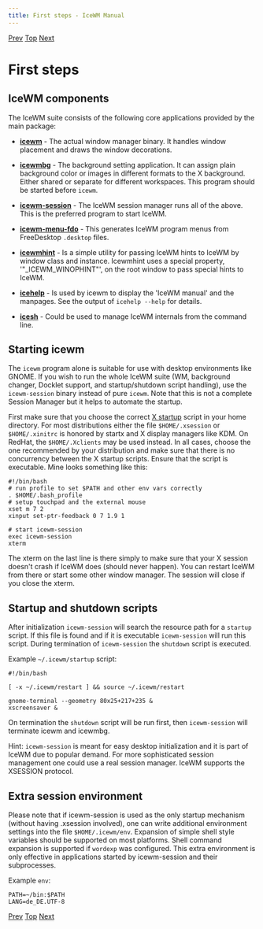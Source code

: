 ```yaml
---
title: First steps - IceWM Manual
---
```


[Prev](icewm-2.html) [Top](icewm-toc.html) [Next](icewm-4.html)

First steps
===========

IceWM components
----------------

The IceWM suite consists of the following core applications provided by the main package:

-   **[icewm](https://ice-wm.org/man/icewm.html)** - The actual window manager binary. It handles window placement and draws the window decorations.

-   **[icewmbg](https://ice-wm.org/man/icewmbg.html)** - The background setting application. It can assign plain background color or images in different formats to the X background. Either shared or separate for different workspaces. This program should be started before `icewm`.

-   **[icewm-session](https://ice-wm.org/man/icewm-session.html)** - The IceWM session manager runs all of the above. This is the preferred program to start IceWM.

-   **[icewm-menu-fdo](https://ice-wm.org/man/icewm-menu-fdo.html)** - This generates IceWM program menus from FreeDesktop `.desktop` files.

-   **[icewmhint](https://ice-wm.org/man/icewmhint.html)** - Is a simple utility for passing IceWM hints to IceWM by window class and instance. Icewmhint uses a special property, '"\_ICEWM\_WINOPHINT"', on the root window to pass special hints to IceWM.

-   **[icehelp](https://ice-wm.org/man/icehelp.html)** - Is used by icewm to display the 'IceWM manual' and the manpages. See the output of `icehelp --help` for details.

-   **[icesh](https://ice-wm.org/man/icesh.html)** - Could be used to manage IceWM internals from the command line.

Starting icewm
--------------

The `icewm` program alone is suitable for use with desktop environments like GNOME. If you wish to run the whole IceWM suite (WM, background changer, Docklet support, and startup/shutdown script handling), use the `icewm-session` binary instead of pure `icewm`. Note that this is not a complete Session Manager but it helps to automate the startup.

First make sure that you choose the correct [X startup](https://www.tldp.org/HOWTO/XWindow-User-HOWTO/runningx.html) script in your home directory. For most distributions either the file `$HOME/.xsession` or `$HOME/.xinitrc` is honored by startx and X display managers like KDM. On RedHat, the `$HOME/.Xclients` may be used instead. In all cases, choose the one recommended by your distribution and make sure that there is no concurrency between the X startup scripts. Ensure that the script is executable. Mine looks something like this:

    #!/bin/bash
    # run profile to set $PATH and other env vars correctly
    . $HOME/.bash_profile
    # setup touchpad and the external mouse
    xset m 7 2
    xinput set-ptr-feedback 0 7 1.9 1

    # start icewm-session
    exec icewm-session
    xterm

The xterm on the last line is there simply to make sure that your X session doesn't crash if IceWM does (should never happen). You can restart IceWM from there or start some other window manager. The session will close if you close the xterm.

Startup and shutdown scripts
----------------------------

After initialization `icewm-session` will search the resource path for a `startup` script. If this file is found and if it is executable `icewm-session` will run this script. During termination of `icewm-session` the `shutdown` script is executed.

Example `~/.icewm/startup` script:

    #!/bin/bash

    [ -x ~/.icewm/restart ] && source ~/.icewm/restart

    gnome-terminal --geometry 80x25+217+235 &
    xscreensaver &

On termination the `shutdown` script will be run first, then `icewm-session` will terminate icewm and icewmbg.

Hint: `icewm-session` is meant for easy desktop initialization and it is part of IceWM due to popular demand. For more sophisticated session management one could use a real session manager. IceWM supports the XSESSION protocol.

Extra session environment
-------------------------

Please note that if icewm-session is used as the only startup mechanism (without having .xsession involved), one can write additional environment settings into the file `$HOME/.icewm/env`. Expansion of simple shell style variables should be supported on most platforms. Shell command expansion is supported if `wordexp` was configured. This extra environment is only effective in applications started by icewm-session and their subprocesses.

Example `env`:

    PATH=~/bin:$PATH
    LANG=de_DE.UTF-8

[Prev](icewm-2.html) [Top](icewm-toc.html) [Next](icewm-4.html)

